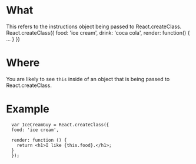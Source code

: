 # What
  This refers to the instructions object being passed to React.createClass.
    React.createClass({
      food: 'ice cream',
      drink: 'coca cola',
      render: function() {
        ...
      }
    })

# Where
  You are likely to see `this` inside of an object that is being passed to React.createClass.

# Example
```
  var IceCreamGuy = React.createClass({
  food: 'ice cream',

  render: function () {
    return <h1>I like {this.food}.</h1>;
  }
  });
```
